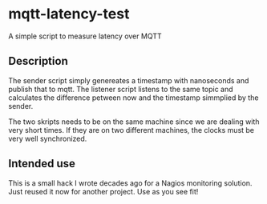# mqtt-latency-test
A simple script to measure latency over MQTT

## Description

The sender script simply genereates a timestamp with nanoseconds and publish
that to mqtt. The listener script listens to the same topic and calculates the
difference petween now and the timestamp simmplied by the sender.

The two skripts needs to be on the same machine since we are dealing with very
short times. If they are on two different machines, the clocks must be very
well synchronized.

## Intended use

This is a small hack I wrote decades ago for a Nagios monitoring solution. Just
reused it now for another project. Use as you see fit!
